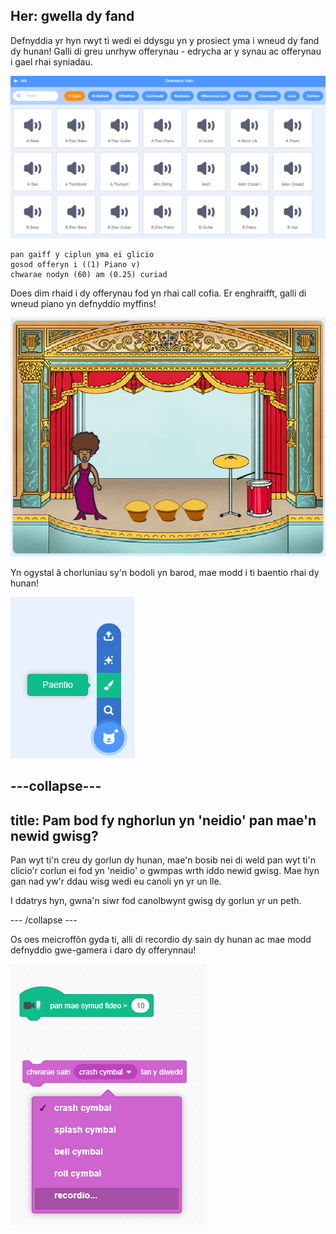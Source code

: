 ## Her: gwella dy fand

Defnyddia yr hyn rwyt ti wedi ei ddysgu yn y prosiect yma i wneud dy fand dy hunan! Galli di greu unrhyw offerynau - edrycha ar y synau ac offerynau i gael rhai syniadau.

![sgrinlun](images/band-ideas-sounds.png)

```blocks3
pan gaiff y ciplun yma ei glicio
gosod offeryn i ((1) Piano v)
chwarae nodyn (60) am (0.25) curiad
```

Does dim rhaid i dy offerynau fod yn rhai call cofia. Er enghraifft, galli di wneud piano yn defnyddio myffins!

![sgrinlun](images/band-piano.png)

Yn ogystal â chorluniau sy'n bodoli yn barod, mae modd i ti baentio rhai dy hunan!

![sgrinlun](images/band-draw.png)

## \---collapse\---

## title: Pam bod fy nghorlun yn 'neidio' pan mae'n newid gwisg?

Pan wyt ti'n creu dy gorlun dy hunan, mae'n bosib nei di weld pan wyt ti'n clicio'r corlun ei fod yn 'neidio' o gwmpas wrth iddo newid gwisg. Mae hyn gan nad yw'r ddau wisg wedi eu canoli yn yr un lle.

I ddatrys hyn, gwna'n siwr fod canolbwynt gwisg dy gorlun yr un peth.

\--- /collapse \---

Os oes meicroffôn gyda ti, alli di recordio dy sain dy hunan ac mae modd defnyddio gwe-gamera i daro dy offerynnau!

![sgrinlun](images/band-io.png)